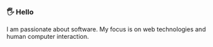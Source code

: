 ### 🖐️ Hello

I am passionate about software. My focus is on web technologies and human computer interaction.
